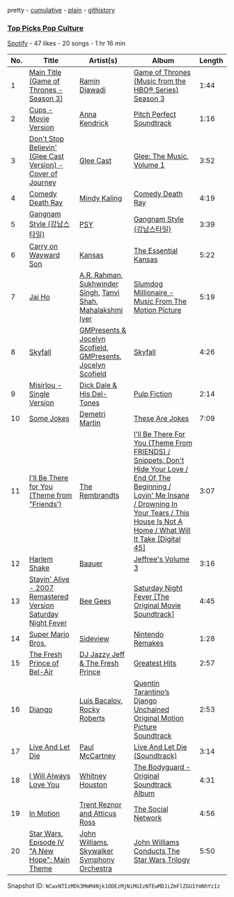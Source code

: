 pretty - [cumulative](/playlists/cumulative/5QZZbWjNVjynssxTuO3f0f.md) - [plain](/playlists/plain/5QZZbWjNVjynssxTuO3f0f) - [githistory](https://github.githistory.xyz/mackorone/spotify-playlist-archive/blob/main/playlists/plain/5QZZbWjNVjynssxTuO3f0f)

### [Top Picks Pop Culture](https://open.spotify.com/playlist/5QZZbWjNVjynssxTuO3f0f)

> 

[Spotify](https://open.spotify.com/user/spotify) - 47 likes - 20 songs - 1 hr 16 min

| No. | Title | Artist(s) | Album | Length |
|---|---|---|---|---|
| 1 | [Main Title \(Game of Thrones \- Season 3\)](https://open.spotify.com/track/7fpQXTY9CZCUr2VDQhsvEm) | [Ramin Djawadi](https://open.spotify.com/artist/1hCkSJcXREhrodeIHQdav8) | [Game of Thrones \(Music from the HBO® Series\) Season 3](https://open.spotify.com/album/7oiQrUk7bEdl90qF8zkCme) | 1:44 |
| 2 | [Cups \- Movie Version](https://open.spotify.com/track/7FSRqo6WcCBpGbrOkCOiky) | [Anna Kendrick](https://open.spotify.com/artist/6xfqnpe2HnLVUaYXs2F8YS) | [Pitch Perfect Soundtrack](https://open.spotify.com/album/1FM961WpKV92hHzDk7GiU2) | 1:16 |
| 3 | [Don't Stop Believin' \(Glee Cast Version\) \- Cover of Journey](https://open.spotify.com/track/6rjnRocdCULjLF61x2NR5e) | [Glee Cast](https://open.spotify.com/artist/0SCbttzoZTnLFebDYmAWCm) | [Glee: The Music, Volume 1](https://open.spotify.com/album/3bzOPF8mGdoW059DsGfMXj) | 3:52 |
| 4 | [Comedy Death Ray](https://open.spotify.com/track/7jxUvfjrmAt6xj0LXIAQby) | [Mindy Kaling](https://open.spotify.com/artist/6QdHu2GqGkqM6ilUpkTEn7) | [Comedy Death Ray](https://open.spotify.com/album/1nXjYSKB4TMY4yMtRjK2tl) | 4:19 |
| 5 | [Gangnam Style \(강남스타일\)](https://open.spotify.com/track/03UrZgTINDqvnUMbbIMhql) | [PSY](https://open.spotify.com/artist/2dd5mrQZvg6SmahdgVKDzh) | [Gangnam Style \(강남스타일\)](https://open.spotify.com/album/0ZjxizLeMyFEjR27JIvD99) | 3:39 |
| 6 | [Carry on Wayward Son](https://open.spotify.com/track/2SUpC3UgKwLVOS2FtZif9N) | [Kansas](https://open.spotify.com/artist/2hl0xAkS2AIRAu23TVMBG1) | [The Essential Kansas](https://open.spotify.com/album/5LNcEWLS2ysZU9Eid63qRJ) | 5:22 |
| 7 | [Jai Ho](https://open.spotify.com/track/5cLahRD071GpJBNDyrevGw) | [A.R\. Rahman](https://open.spotify.com/artist/1mYsTxnqsietFxj1OgoGbG), [Sukhwinder Singh](https://open.spotify.com/artist/19MVxKZZdPj2X0F8pi0OCT), [Tanvi Shah](https://open.spotify.com/artist/11PIHAhH0HI8SCdjhJ5zyA), [Mahalakshmi Iyer](https://open.spotify.com/artist/0Yb0T3wUUNiIvHjqnfkbuH) | [Slumdog Millionaire \- Music From The Motion Picture](https://open.spotify.com/album/64rOE45GR6adH0shhSuwmd) | 5:19 |
| 8 | [Skyfall](https://open.spotify.com/track/0ENset31OyeLe6nfRReuDv) | [GMPresents & Jocelyn Scofield](https://open.spotify.com/artist/0O8Q5C7YcMWghyISchsJsy), [GMPresents](https://open.spotify.com/artist/5bNHCyP502KOrkbvkjMXNU), [Jocelyn Scofield](https://open.spotify.com/artist/5fiHmbdVc86R0E3KDzxvBw) | [Skyfall](https://open.spotify.com/album/2f4V7Bmdx7NNhSJq718rgU) | 4:26 |
| 9 | [Misirlou \- Single Version](https://open.spotify.com/track/2qSh6XPZeV5XgCsKEFnajj) | [Dick Dale & His Del\-Tones](https://open.spotify.com/artist/7J77vP6EbI63lB3snZeRj4) | [Pulp Fiction](https://open.spotify.com/album/1pU60EHxly64eWJ7vzKIQ1) | 2:14 |
| 10 | [Some Jokes](https://open.spotify.com/track/7C9JhqsgvMuNaSN9BbPdCv) | [Demetri Martin](https://open.spotify.com/artist/7po1FepqIImwFFx1ZITjJp) | [These Are Jokes](https://open.spotify.com/album/6OpqKZiVreygy7G39hduBG) | 7:09 |
| 11 | [I'll Be There for You \(Theme from "Friends'\)](https://open.spotify.com/track/1lfjTOtTRUDkzcmahA4lcs) | [The Rembrandts](https://open.spotify.com/artist/0gDg7FEsF4Y1jWddJJgcn4) | [I'll Be There For You \(Theme From FRIENDS\) / Snippets: Don't Hide Your Love / End Of The Beginning / Lovin' Me Insane / Drowning In Your Tears / This House Is Not A Home / What Will It Take \[Digital 45\]](https://open.spotify.com/album/4CO85kzQhLUTWkVBoQ4OKu) | 3:07 |
| 12 | [Harlem Shake](https://open.spotify.com/track/0kSgECIEu3ARlKI5M6Z30E) | [Baauer](https://open.spotify.com/artist/25fqWEebq6PoiGQIHIrdtv) | [Jeffree's Volume 3](https://open.spotify.com/album/4oqAQA4MicP85gMF301DtL) | 3:16 |
| 13 | [Stayin' Alive \- 2007 Remastered Version Saturday Night Fever](https://open.spotify.com/track/5cP52DlDN9yryuZVQDg3iq) | [Bee Gees](https://open.spotify.com/artist/1LZEQNv7sE11VDY3SdxQeN) | [Saturday Night Fever \[The Original Movie Soundtrack\]](https://open.spotify.com/album/0taUwU7qjtc9lvwmd7FKac) | 4:45 |
| 14 | [Super Mario Bros.](https://open.spotify.com/track/5kH2m6IvEqaOIBGhjXBEBX) | [Sideview](https://open.spotify.com/artist/5aiD5kNKCoFYwvYrhfUum8) | [Nintendo Remakes](https://open.spotify.com/album/6d6nxwGVwrZsA5qq43vFwQ) | 1:28 |
| 15 | [The Fresh Prince of Bel\-Air](https://open.spotify.com/track/0UREO3QWbXJW3gOUXpK1am) | [DJ Jazzy Jeff & The Fresh Prince](https://open.spotify.com/artist/1mG23iQeR29Ojhq89D5gbh) | [Greatest Hits](https://open.spotify.com/album/36F8dqIQunGUWbsOPWQSjz) | 2:57 |
| 16 | [Django](https://open.spotify.com/track/008wXvCVu8W8vCbq5VQDlC) | [Luis Bacalov](https://open.spotify.com/artist/4iy3JrFlBLHPvXqN1OcQS1), [Rocky Roberts](https://open.spotify.com/artist/6eCgsu961ClH7K6NSsXaBh) | [Quentin Tarantino’s Django Unchained Original Motion Picture Soundtrack](https://open.spotify.com/album/0m7dZQ6nLNjDI78hBmpG1L) | 2:53 |
| 17 | [Live And Let Die](https://open.spotify.com/track/2TEW9YkQDKRHUxCHbEn0Gk) | [Paul McCartney](https://open.spotify.com/artist/4STHEaNw4mPZ2tzheohgXB) | [Live And Let Die \(Soundtrack\)](https://open.spotify.com/album/6DGYoKsdFqgsSAJf6dDN7O) | 3:14 |
| 18 | [I Will Always Love You](https://open.spotify.com/track/4eHbdreAnSOrDDsFfc4Fpm) | [Whitney Houston](https://open.spotify.com/artist/6XpaIBNiVzIetEPCWDvAFP) | [The Bodyguard \- Original Soundtrack Album](https://open.spotify.com/album/7JVJlkNNobS0GSoy4tCS96) | 4:31 |
| 19 | [In Motion](https://open.spotify.com/track/50CgC2wKmbWm4WLQKY87oP) | [Trent Reznor and Atticus Ross](https://open.spotify.com/artist/6cadOIa5DTh6a5mGo5r4bh) | [The Social Network](https://open.spotify.com/album/1ijkFiMeHopKkHyvQCWxUa) | 4:56 |
| 20 | [Star Wars, Episode IV "A New Hope": Main Theme](https://open.spotify.com/track/2o660Ri2wTg7Rv6cKbFBCe) | [John Williams](https://open.spotify.com/artist/3dRfiJ2650SZu6GbydcHNb), [Skywalker Symphony Orchestra](https://open.spotify.com/artist/4RthKPF9IkyJJIGdXyN48C) | [John Williams Conducts The Star Wars Trilogy](https://open.spotify.com/album/5R8j8Y0vi297HrnHQhymkB) | 5:50 |

Snapshot ID: `NCwxNTIzMDk3MmM4Njk1ODEzMjNiMGIzNTEwMDJiZmFlZGU1YmNhYzIz`
